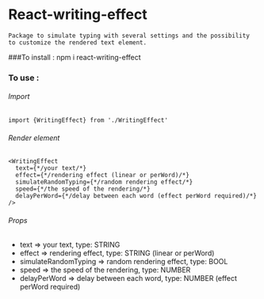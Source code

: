 # React-writing-effect
    Package to simulate typing with several settings and the possibility to customize the rendered text element.

###To install :
    npm i react-writing-effect

### To use :

###### Import

    import {WritingEffect} from './WritingEffect'

###### Render element

    <WritingEffect
      text={*/your text/*}
      effect={*/rendering effect (linear or perWord)/*}
      simulateRandomTyping={*/random rendering effect/*}
      speed={*/the speed of the rendering/*}
      delayPerWord={*/delay between each word (effect perWord required)/*}
    />

###### Props

- text => your text, type: STRING
- effect => rendering effect, type: STRING (linear or perWord) 
- simulateRandomTyping => random rendering effect, type: BOOL   
- speed => the speed of the rendering, type: NUMBER 
- delayPerWord => delay between each word, type: NUMBER (effect perWord required)
